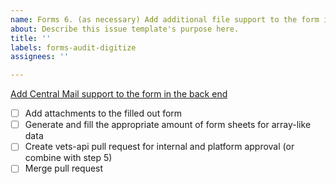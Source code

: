 ```yaml
---
name: Forms 6. (as necessary) Add additional file support to the form in the back end
about: Describe this issue template's purpose here.
title: ''
labels: forms-audit-digitize
assignees: ''

---
```


[Add Central Mail support to the form in the back end](https://vfs.atlassian.net/wiki/spaces/VFT/pages/2492334104/Form+digitization+development+guide#(As-necessary)-Step-6-(back-end)%3A-Configure-additional-attachments-or-considerations-for-the-form-that-submits-to-Central-Mail)
- [ ] Add attachments to the filled out form
- [ ] Generate and fill the appropriate amount of form sheets for array-like data
- [ ] Create vets-api pull request for internal and platform approval (or combine with step 5)
- [ ] Merge pull request
